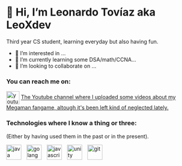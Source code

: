 # 👋 Hi, I’m Leonardo Tovíaz aka LeoXdev

Third year CS student, learning everyday but also having fun.

- 👀 I’m interested in ...
- 🌱 I’m currently learning some DSA/math/CCNA...
- 💞️ I’m looking to collaborate on ...
              <!-- Reach me section -->

<h3 align="left">You can reach me on:</h3>
<p align="left">

<img align="center" src="https://github.com/rahuldkjain/github-profile-readme-generator/blob/master/src/images/icons/Social/youtube.svg" alt="youtube" height="35" width="35"/>
<a href="https://www.youtube.com/channel/UC2_GPZyj6cS1P0t7bizBOnA" target="_blank" rel="noopener noreferrer">The Youtube channel where I uploaded some videos about my Megaman fangame, altough it's been left kind of neglected lately.</a>

</p>

<h3 align="left">Technologies where I know a thing or three:</h3>
(Either by having used them in the past or in the present). <br>

<p align="left">
  <img src="https://github.com/rahuldkjain/github-profile-readme-generator/blob/master/src/images/icons/ProgrammingLanguages/java.svg" alt="java" height="40" width="40" style="margin-right: 10px;"/>
  <img src="https://github.com/rahuldkjain/github-profile-readme-generator/blob/master/src/images/icons/ProgrammingLanguages/go.svg" alt="golang" height="40" width="40" style="margin-right: 10px;"/>
  <img src="https://github.com/rahuldkjain/github-profile-readme-generator/blob/master/src/images/icons/ProgrammingLanguages/javascript.svg" alt="javascript" height="40" width="40" style="margin-right: 10px;"/>
  <img src="https://github.com/rahuldkjain/github-profile-readme-generator/blob/master/src/images/icons/GameEngines/unity.svg" alt="unity" height="40" width="40" style="margin-right: 10px;"/>
  <img src="https://github.com/rahuldkjain/github-profile-readme-generator/blob/master/src/images/icons/Other/git.svg" alt="git" height="40" width="40"/>
</p>
